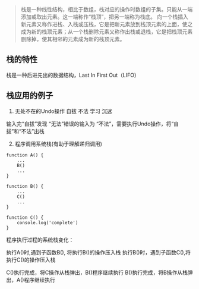 > 栈是一种线性结构，相比于数组，栈对应的操作时数组的子集。只能从一端添加或取出元素。这一端称作“栈顶”，把另一端称为栈底。
向一个栈插入新元素又称作进栈、入栈或压栈，它是把新元素放到栈顶元素的上面，使之成为新的栈顶元素；从一个栈删除元素又称作出栈或退栈，它是把栈顶元素删除掉，使其相邻的元素成为新的栈顶元素。

## 栈的特性
栈是一种后进先出的数据结构，Last In First Out（LIFO）

## 栈应用的例子
1. 无处不在的Undo操作
自拔
不法
学习
沉迷

输入完“自拔”发现 “无法”错误的输入为 “不法”，需要执行Undo操作，将“自拔”和“不法”出栈

2. 程序调用系统栈(有助于理解递归调用)
```
function A() {
	...
	B()
	...
}

function B() {
	...
	C()
	...
}

function C() {
	console.log('complete')
}
```

程序执行过程的系统栈变化：

执行A()时,遇到子函数B(), 将执行B()的操作压入栈
执行B()时，遇到子函数C(),将执行C()的操作压入栈

C()执行完成，将C操作从栈弹出，B()程序继续执行
B()执行完成，将B操作从栈弹出，A()程序继续执行


